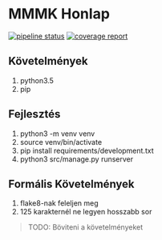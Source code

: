 # MMMK Honlap

[![pipeline status](https://git.sch.bme.hu/kszk/devteam/mmmk/badges/master/pipeline.svg)](https://git.sch.bme.hu/kszk/devteam/mmmk/commits/master)
[![coverage report](https://git.sch.bme.hu/kszk/devteam/mmmk/badges/master/coverage.svg)](https://git.sch.bme.hu/kszk/devteam/mmmk/commits/master)

## Követelmények
1. python3.5
2. pip

## Fejlesztés

1. python3 -m venv venv
2. source venv/bin/activate
3. pip install requirements/development.txt
4. python3 src/manage.py runserver

## Formális Követelmények
1. flake8-nak feleljen meg
2. 125 karakternél ne legyen hosszabb sor

> TODO: Böviteni a követelményeket
